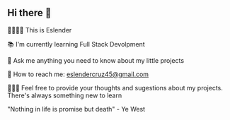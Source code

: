 ## Hi there 👋

<!--
**EslenderCV/EslenderCV** is a ✨ _special_ ✨ repository because its `README.md` (this file) appears on your GitHub profile.

Here are some ideas to get you started:

- 🔭 I’m currently working on ...
- 🌱 I’m currently learning ...
- 👯 I’m looking to collaborate on ...
- 🤔 I’m looking for help with ...
- 💬 Ask me about ...
- 📫 How to reach me: ...
- 😄 Pronouns: ...
- ⚡ Fun fact: ...
-->

🫱🏻‍🫲🏽 This is Eslender

📚 I'm currently learning Full Stack Devolpment

🤨 Ask me anything you need to know about my little projects

📨 How to reach me: eslendercruz45@gmail.com

🙆🏻‍♂️ Feel free to provide your thoughts and sugestions 
about my projects. There's always something new to learn

"Nothing in life is promise but death" - Ye West

